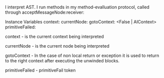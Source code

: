 I interpret AST. I run methods in my method-evalluation protocol, called through acceptMessageNode:receiver:

Instance Variables
	context:		<AIContext>
	currentNode:		<RBProgramNode>
	gotoContext:		<False | AIContext>
	primitiveFailed:		<Boolean>

context
	- is the current context being interpreted

currentNode
	- is the current node being interpreted

gotoContext
	- In the case of non local return or exception it is used to return to the right context after executing the unwinded blocks. 

primitiveFailed
	- primitiveFail token
